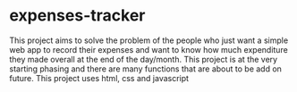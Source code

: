 # expenses-tracker
This project aims to solve the problem of the people who just want a simple web app to record their expenses and want to know how much expenditure they made overall at the end of the day/month. This project is at the very starting phasing and there are many functions that are about to be add on future. This project uses html, css and javascript

